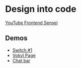 # Design into code

[YouTube Frontend Sensei](https://www.youtube.com/channel/UC7jb3lYbDmI4OrMDUMzEmsw)

## Demos

- [Switch #1](2_switch)
- [Vokyl Page](3_vokyl_page)
- [Chat bar](4_chat_bar)
